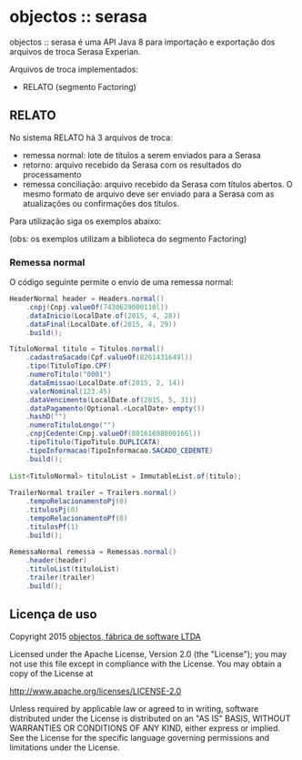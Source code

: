 # objectos :: serasa 

objectos :: serasa é uma API Java 8 para importação e exportação dos 
arquivos de troca Serasa Experian.

Arquivos de troca implementados:

- RELATO (segmento Factoring)

## RELATO

No sistema RELATO há 3 arquivos de troca:

- remessa normal: lote de títulos a serem enviados para a Serasa
- retorno: arquivo recebido da Serasa com os resultados do processamento 
- remessa conciliação: arquivo recebido da Serasa com títulos abertos. O mesmo formato de arquivo deve ser enviado para a Serasa com as atualizações ou confirmações dos títulos.

Para utilização siga os exemplos abaixo:

(obs: os exemplos utilizam a biblioteca do segmento Factoring)

### Remessa normal

O código seguinte permite o envio de uma remessa normal:

```java
HeaderNormal header = Headers.normal()
    .cnpj(Cnpj.valueOf(7430629000110l))
    .dataInicio(LocalDate.of(2015, 4, 28))
    .dataFinal(LocalDate.of(2015, 4, 29))
    .build();

TituloNormal titulo = Titulos.normal()
    .cadastroSacado(Cpf.valueOf(8261431649l))
    .tipo(TituloTipo.CPF)
    .numeroTitulo("0001")
    .dataEmissao(LocalDate.of(2015, 2, 14))
    .valorNominal(123.45)
    .dataVencimento(LocalDate.of(2015, 5, 31))
    .dataPagamento(Optional.<LocalDate> empty())
    .hashD("")
    .numeroTituloLongo("")
    .cnpjCedente(Cnpj.valueOf(80161698000166l))
    .tipoTitulo(TipoTitulo.DUPLICATA)
    .tipoInformacao(TipoInformacao.SACADO_CEDENTE)
    .build();
    
List<TituloNormal> tituloList = ImmutableList.of(titulo);
    
TrailerNormal trailer = Trailers.normal()
    .tempoRelacionamentoPj(0)
    .titulosPj(0)
    .tempoRelacionamentoPf(0)
    .titulosPf(1)
    .build();
    
RemessaNormal remessa = Remessas.normal()
    .header(header)
    .tituloList(tituloList)
    .trailer(trailer)
    .build();
``` 

## Licença de uso

Copyright 2015 [objectos, fábrica de software LTDA](http://www.objectos.com.br)

Licensed under the Apache License, Version 2.0 (the "License"); 
you may not use this file except in compliance with the License. 
You may obtain a copy of the License at

http://www.apache.org/licenses/LICENSE-2.0

Unless required by applicable law or agreed to in writing, 
software distributed under the License is distributed on an "AS IS" BASIS, 
WITHOUT WARRANTIES OR CONDITIONS OF ANY KIND, either express or implied. 
See the License for the specific language governing permissions 
and limitations under the License.
